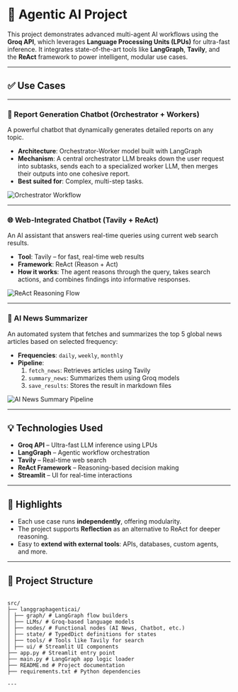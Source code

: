 # 🚀 Agentic AI Project

This project demonstrates advanced multi-agent AI workflows using the **Groq API**, which leverages **Language Processing Units (LPUs)** for ultra-fast inference. It integrates state-of-the-art tools like **LangGraph**, **Tavily**, and the **ReAct** framework to power intelligent, modular use cases.

---

## ✅ Use Cases

---

### 🤖 Report Generation Chatbot (Orchestrator + Workers)

A powerful chatbot that dynamically generates detailed reports on any topic.

- **Architecture**: Orchestrator-Worker model built with LangGraph  
- **Mechanism**: A central orchestrator LLM breaks down the user request into subtasks, sends each to a specialized worker LLM, then merges their outputs into one cohesive report.  
- **Best suited for**: Complex, multi-step tasks.

![Orchestrator Workflow](https://github.com/user-attachments/assets/6ad7e41a-85fd-44fd-9973-a6b2b0c95e00)

---

### 🌐 Web-Integrated Chatbot (Tavily + ReAct)

An AI assistant that answers real-time queries using current web search results.

- **Tool**: Tavily – for fast, real-time web results  
- **Framework**: ReAct (Reason + Act)  
- **How it works**: The agent reasons through the query, takes search actions, and combines findings into informative responses.

![ReAct Reasoning Flow](https://github.com/user-attachments/assets/f932cc5d-f05e-4714-a720-14ab777e5063)

---

### 📰 AI News Summarizer

An automated system that fetches and summarizes the top 5 global news articles based on selected frequency:

- **Frequencies**: `daily`, `weekly`, `monthly`  
- **Pipeline**:
  1. `fetch_news`: Retrieves articles using Tavily  
  2. `summary_news`: Summarizes them using Groq models  
  3. `save_results`: Stores the result in markdown files  

![AI News Summary Pipeline](https://github.com/user-attachments/assets/aa1fd89d-c6c5-44b3-83f6-a63921989722)

---

## 💡 Technologies Used

- **Groq API** – Ultra-fast LLM inference using LPUs  
- **LangGraph** – Agentic workflow orchestration  
- **Tavily** – Real-time web search  
- **ReAct Framework** – Reasoning-based decision making  
- **Streamlit** – UI for real-time interactions

---

## 📌 Highlights

- Each use case runs **independently**, offering modularity.
- The project supports **Reflection** as an alternative to ReAct for deeper reasoning.
- Easy to **extend with external tools**: APIs, databases, custom agents, and more.

---

## 📁 Project Structure
```plaintext

src/
├── langgraphagenticai/
│ ├── graph/ # LangGraph flow builders
│ ├── LLMs/ # Groq-based language models
│ ├── nodes/ # Functional nodes (AI News, Chatbot, etc.)
│ ├── state/ # TypedDict definitions for states
│ ├── tools/ # Tools like Tavily for search
│ ├── ui/ # Streamlit UI components
├── app.py # Streamlit entry point
├── main.py # LangGraph app logic loader
├── README.md # Project documentation
├── requirements.txt # Python dependencies

---
